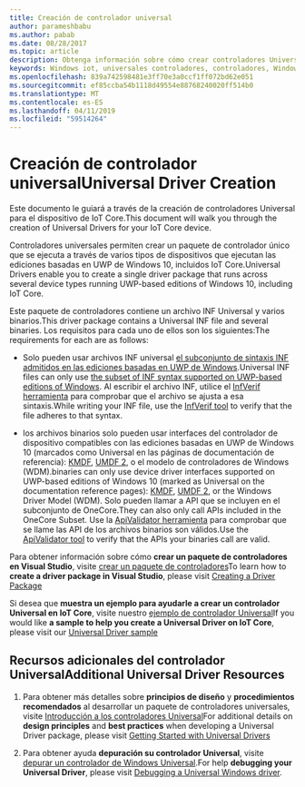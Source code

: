 ```yaml
---
title: Creación de controlador universal
author: parameshbabu
ms.author: pabab
ms.date: 08/28/2017
ms.topic: article
description: Obtenga información sobre cómo crear controladores Universal para habilitar la creación de paquetes de controlador único en todos los dispositivos.
keywords: Windows iot, universales controladores, controladores, Windows 10, UWP
ms.openlocfilehash: 839a742598481e3ff70e3a0ccf1ff072bd62e051
ms.sourcegitcommit: ef85ccba54b1118d49554e88768240020ff514b0
ms.translationtype: MT
ms.contentlocale: es-ES
ms.lasthandoff: 04/11/2019
ms.locfileid: "59514264"
---
```

# <a name="universal-driver-creation"></a><span data-ttu-id="88f7e-104">Creación de controlador universal</span><span class="sxs-lookup"><span data-stu-id="88f7e-104">Universal Driver Creation</span></span>

<span data-ttu-id="88f7e-105">Este documento le guiará a través de la creación de controladores Universal para el dispositivo de IoT Core.</span><span class="sxs-lookup"><span data-stu-id="88f7e-105">This document will walk you through the creation of Universal Drivers for your IoT Core device.</span></span>

<span data-ttu-id="88f7e-106">Controladores universales permiten crear un paquete de controlador único que se ejecuta a través de varios tipos de dispositivos que ejecutan las ediciones basadas en UWP de Windows 10, incluidos IoT Core.</span><span class="sxs-lookup"><span data-stu-id="88f7e-106">Universal Drivers enable you to create a single driver package that runs across several device types running UWP-based editions of Windows 10, including IoT Core.</span></span>

<span data-ttu-id="88f7e-107">Este paquete de controladores contiene un archivo INF Universal y varios binarios.</span><span class="sxs-lookup"><span data-stu-id="88f7e-107">This driver package contains a Universal INF file and several binaries.</span></span> <span data-ttu-id="88f7e-108">Los requisitos para cada uno de ellos son los siguientes:</span><span class="sxs-lookup"><span data-stu-id="88f7e-108">The requirements for each are as follows:</span></span>
- <span data-ttu-id="88f7e-109">Solo pueden usar archivos INF universal [el subconjunto de sintaxis INF admitidos en las ediciones basadas en UWP de Windows](https://docs.microsoft.com/windows-hardware/drivers/install/using-a-universal-inf-file#which-inf-sections-are-invalid-in-a-universal-inf-file).</span><span class="sxs-lookup"><span data-stu-id="88f7e-109">Universal INF files can only use [the subset of INF syntax supported on UWP-based editions of Windows](https://docs.microsoft.com/windows-hardware/drivers/install/using-a-universal-inf-file#which-inf-sections-are-invalid-in-a-universal-inf-file).</span></span> <span data-ttu-id="88f7e-110">Al escribir el archivo INF, utilice el [InfVerif herramienta](https://docs.microsoft.com/windows-hardware/drivers/devtest/infverif) para comprobar que el archivo se ajusta a esa sintaxis.</span><span class="sxs-lookup"><span data-stu-id="88f7e-110">While writing your INF file, use the [InfVerif tool](https://docs.microsoft.com/windows-hardware/drivers/devtest/infverif) to verify that the file adheres to that syntax.</span></span>

- <span data-ttu-id="88f7e-111">los archivos binarios solo pueden usar interfaces del controlador de dispositivo compatibles con las ediciones basadas en UWP de Windows 10 (marcados como Universal en las páginas de documentación de referencia): [KMDF](https://docs.microsoft.com/windows-hardware/drivers/wdf/index), [UMDF 2](https://docs.microsoft.com/windows-hardware/drivers/wdf/getting-started-with-umdf-version-2), o el modelo de controladores de Windows (WDM).</span><span class="sxs-lookup"><span data-stu-id="88f7e-111">binaries can only use device driver interfaces supported on UWP-based editions of Windows 10 (marked as Universal on the documentation reference pages): [KMDF](https://docs.microsoft.com/windows-hardware/drivers/wdf/index), [UMDF 2](https://docs.microsoft.com/windows-hardware/drivers/wdf/getting-started-with-umdf-version-2), or the Windows Driver Model (WDM).</span></span> <span data-ttu-id="88f7e-112">Solo pueden llamar a API que se incluyen en el subconjunto de OneCore.</span><span class="sxs-lookup"><span data-stu-id="88f7e-112">They can also only call APIs included in the OneCore Subset.</span></span> <span data-ttu-id="88f7e-113">Use la [ApiValidator herramienta](https://docs.microsoft.com/windows-hardware/drivers/develop/validating-universal-drivers) para comprobar que se llame las API de los archivos binarios son válidos.</span><span class="sxs-lookup"><span data-stu-id="88f7e-113">Use the [ApiValidator tool](https://docs.microsoft.com/windows-hardware/drivers/develop/validating-universal-drivers) to verify that the APIs your binaries call are valid.</span></span>

<span data-ttu-id="88f7e-114">Para obtener información sobre cómo **crear un paquete de controladores en Visual Studio**, visite [crear un paquete de controladores](https://docs.microsoft.com/windows-hardware/drivers/develop/creating-a-driver-package)</span><span class="sxs-lookup"><span data-stu-id="88f7e-114">To learn how to **create a driver package in Visual Studio**, please visit [Creating a Driver Package](https://docs.microsoft.com/windows-hardware/drivers/develop/creating-a-driver-package)</span></span>

<span data-ttu-id="88f7e-115">Si desea que **muestra un ejemplo para ayudarle a crear un controlador Universal en IoT Core**, visite nuestro [ejemplo de controlador Universal](https://developer.microsoft.com/en-us/windows/iot/samples/driverlab)</span><span class="sxs-lookup"><span data-stu-id="88f7e-115">If you would like **a sample to help you create a Universal Driver on IoT Core**, please visit our [Universal Driver sample](https://developer.microsoft.com/en-us/windows/iot/samples/driverlab)</span></span>

## <a name="additional-universal-driver-resources"></a><span data-ttu-id="88f7e-116">Recursos adicionales del controlador Universal</span><span class="sxs-lookup"><span data-stu-id="88f7e-116">Additional Universal Driver Resources</span></span>

1. <span data-ttu-id="88f7e-117">Para obtener más detalles sobre **principios de diseño** y **procedimientos recomendados** al desarrollar un paquete de controladores universales, visite [Introducción a los controladores Universal](https://docs.microsoft.com/windows-hardware/drivers/develop/getting-started-with-universal-drivers)</span><span class="sxs-lookup"><span data-stu-id="88f7e-117">For additional details on **design principles** and **best practices** when developing a Universal Driver package, please visit [Getting Started with Universal Drivers](https://docs.microsoft.com/windows-hardware/drivers/develop/getting-started-with-universal-drivers)</span></span>

2. <span data-ttu-id="88f7e-118">Para obtener ayuda **depuración su controlador Universal**, visite [depurar un controlador de Windows Universal](https://docs.microsoft.com/windows-hardware/drivers/develop/debugging-a-universal-driver).</span><span class="sxs-lookup"><span data-stu-id="88f7e-118">For help **debugging your Universal Driver**, please visit [Debugging a Universal Windows driver](https://docs.microsoft.com/windows-hardware/drivers/develop/debugging-a-universal-driver).</span></span>

